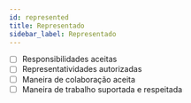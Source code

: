 ```yaml
---
id: represented
title: Representado
sidebar_label: Representado
---
```


- [ ] Responsibilidades aceitas
- [ ] Representatividades autorizadas
- [ ] Maneira de colaboração aceita
- [ ] Maneira de trabalho suportada e respeitada